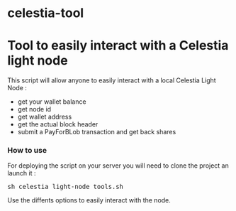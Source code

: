 # celestia-tool
<h1>Tool to easily interact with a Celestia light node</h1>

This script will allow anyone to easily interact with a local Celestia Light Node :
- get your wallet balance
- get node id
- get wallet address
- get the actual block header
- submit a PayForBLob transaction and get back shares

<h3>How to use</h3>
For deploying the script on your server you will need to clone the project an launch it : 

<pre>sh celestia_light-node_tools.sh</pre>

Use the diffents options to easily interact with the node.



